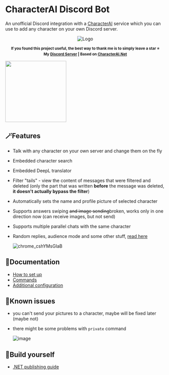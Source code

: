 # CharacterAI Discord Bot
An unofficial Discord integration with a [CharacterAI](https://beta.character.ai/) service which you can use to add any character on your own Discord server.

<div align="center">
    
![Logo](https://user-images.githubusercontent.com/55811932/224168501-48e81f64-9b2f-442c-a8fe-6ecab8d7aab2.png)<br>
<!-- ![Logo](https://user-images.githubusercontent.com/55811932/226441262-8edbb834-33d5-4cd2-8fac-0bacfa6ff79b.png) -->

<sup><b>If you found this project useful, the best way to thank me is to simply leave a star ⭐<br>
My [Discord Server](https://github.com/drizzle-mizzle/CharacterAI-Discord-Bot/discussions/22#discussioncomment-5502307) | Based on [CharacterAI.Net](https://github.com/drizzle-mizzle/CharacterAI.Net-API-Wrapper)</b></sup>
</div>

[<img src="https://open.autocode.com/static/images/open.svg?" width="192">](https://open.autocode.com/)

## 🪄Features
- Talk with any character on your own server and change them on the fly
- Embedded character search
- Embedded DeepL translator
- Filter "tails" - view the content of messages that were filtered and deleted (only the part that was written **before** the message was deleted, **it doesn't actually bypass the filter**)
- Automatically sets the name and profile picture of selected character
- Supports answers swiping <s>and image sending</s>broken, works only in one direction now (can receive images, but not send)
- Supports multiple parallel chats with the same character
- Random replies, audience mode and some other stuff, [read here](#documentation)

    ![chrome_cshYMsGIaB](https://user-images.githubusercontent.com/55811932/211129383-c7cd4ca2-ceb4-42c5-8449-bc6ce9b2d538.gif)
    
## 📓Documentation
- [How to set up](https://github.com/drizzle-mizzle/CharacterAI-Discord-Bot/wiki/How-to-set-up)
- [Commands](https://github.com/drizzle-mizzle/CharacterAI-Discord-Bot/wiki/Commands)
- [Additional configuration](https://github.com/drizzle-mizzle/CharacterAI-Discord-Bot/wiki/Additional-configuration)

## 🔧Known issues
- you can't send your pictures to a character, maybe will be fixed later (maybe not)
- there might be some problems with `private` command

    ![image](https://user-images.githubusercontent.com/55811932/236642586-d4d06f16-2016-4ec6-9481-995f9f251d61.png)

## 🧱Build yourself
- [.NET publishing guide](https://github.com/drizzle-mizzle/CharacterAI-Discord-Bot/wiki/Build-youself)
